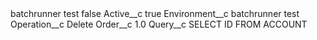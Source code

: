<?xml version="1.0" encoding="UTF-8"?>
<CustomMetadata xmlns="http://soap.sforce.com/2006/04/metadata" xmlns:xsi="http://www.w3.org/2001/XMLSchema-instance" xmlns:xsd="http://www.w3.org/2001/XMLSchema">
    <label>batchrunner test</label>
    <protected>false</protected>
    <values>
        <field>Active__c</field>
        <value xsi:type="xsd:boolean">true</value>
    </values>
    <values>
        <field>Environment__c</field>
        <value xsi:type="xsd:string">batchrunner test</value>
    </values>
    <values>
        <field>Operation__c</field>
        <value xsi:type="xsd:string">Delete</value>
    </values>
    <values>
        <field>Order__c</field>
        <value xsi:type="xsd:double">1.0</value>
    </values>
    <values>
        <field>Query__c</field>
        <value xsi:type="xsd:string">SELECT ID FROM ACCOUNT</value>
    </values>
</CustomMetadata>
